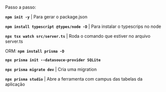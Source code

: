 Passo a passo:

**`npm init -y`** | Para gerar o package.json

**`npm install typescript @types/node -D`** | Para instalar o typescrips no node

**`npx tsx watch src/server.ts`** | Roda o comando que estiver no arquivo server.ts

ORM:  **`npm install prisma -D`**

**`npx prisma init --datasouce-provider SQLite`**

**`npx prisma migrate dev`** | Cria uma migration

**`npx prisma studio`** | Abre a ferramenta com campus das tabelas da aplicação